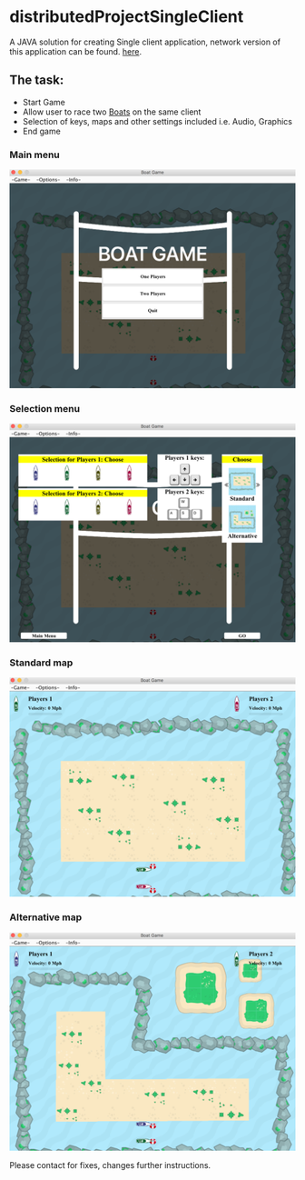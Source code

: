 # distributedProjectSingleClient
<p>A JAVA solution for creating Single client application, network version of this application can be found. <a href="https://github.com/fabianfranklinhuffstead/distributedProjectNetwork">here</a>.</p>

<h2>The task: </h2>
<ul>
  <li>Start Game</li>
  <li>Allow user to race two <a href="https://github.com/fabianfranklinhuffstead/distributedProjectSingleClient/tree/master/src/mainImages/boatanimationimages">Boats</a> on the same client</li>
  <li>Selection of keys, maps and other settings included i.e. Audio, Graphics</li>
  <li>End game</li>
</ul>


<h3>Main menu</h3>
<img src="/src/mainImages/screenshots/main-menu.png">

<h3>Selection menu</h3>
<img src="/src/mainImages/screenshots/selection-menu.png">

<h3>Standard map</h3>
<img src="/src/mainImages/screenshots/standard-map.png">

<h3>Alternative map</h3>
<img src="/src/mainImages/screenshots/alternative-map.png">


<p>Please contact for fixes, changes further instructions.</p>
